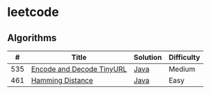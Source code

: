 # leetcode

## Algorithms
|  #  | Title           |  Solution       | Difficulty    | 
|-----|---------------- | --------------- | ------------- |
535 | [Encode and Decode TinyURL](https://leetcode.com/problems/encode-and-decode-tinyurl/) | [Java](./Java/EncodeAndDecodeTinyURL.java) | Medium         |||
461 | [Hamming Distance](https://leetcode.com/problems/hamming-distance/) | [Java](./Java/HammingDistance.java) | Easy         |||
